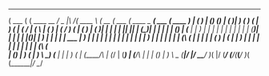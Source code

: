  _______ _______ ________________    _________        _______      ______  _______ _______________________ _______ 
(  ___  (       (  ____ \__   __/    \__   __|\     /(  ____ \    (  __  \(  ___  (  ____ \__   __(  ___  (  ____ )
| (   ) | () () | (    )|  ) (          ) (  | )   ( | (    \/    | (  \  | (   ) | (    \/  ) (  | (   ) | (    )|
| |   | | || || | (____)|  | |          | |  | (___) | (__        | |   ) | |   | | |        | |  | |   | | (____)|
| |   | | |(_)| |     __)  | |          | |  |  ___  |  __)       | |   | | |   | | |        | |  | |   | |     __)
| |   | | |   | | (\ (     | |          | |  | (   ) | (          | |   ) | |   | | |        | |  | |   | | (\ (   
| (___) | )   ( | ) \ \____) (___       | |  | )   ( | (____/\    | (__/  | (___) | (____/\  | |  | (___) | ) \ \__
(_______|/     \|/   \__\_______/       )_(  |/     \(_______/    (______/(_______(_______/  )_(  (_______|/   \__/
                                                                                                                   
